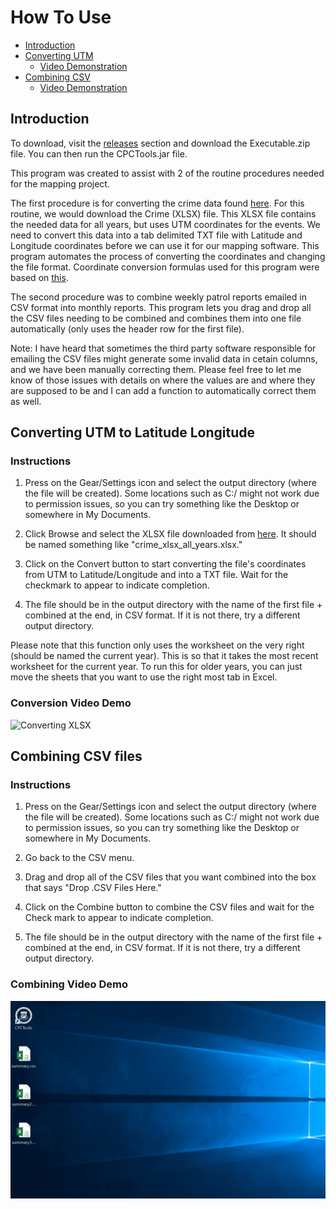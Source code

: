 # How To Use

- [Introduction](#introduction)
- [Converting UTM](#converting-utm-to-latitude-longitude)
	- [Video Demonstration](#conversion-video-demo)
- [Combining CSV](#combining-csv-files)
	- [Video Demonstration](#combining-video-demo)

## Introduction

To download, visit the [releases](https://github.com/mt9304/CPCTools/releases) section and download the Executable.zip file. You can then run the CPCTools.jar file. 

This program was created to assist with 2 of the routine procedures needed for the mapping project. 

The first procedure is for converting the crime data found [here](http://data.vancouver.ca/datacatalogue/crime-data-details.htm). For this routine, we would download the Crime (XLSX) file. This XLSX file contains the needed data for all years, but uses UTM coordinates for the events. We need to convert this data into a tab delimited TXT file with Latitude and Longitude coordinates before we can use it for our mapping software. This program automates the process of converting the coordinates and changing the file format. Coordinate conversion formulas used for this program were based on [this](https://github.com/Berico-Technologies/Geo-Coordinate-Conversion-Java). 

The second procedure was to combine weekly patrol reports emailed in CSV format into monthly reports. This program lets you drag and drop all the CSV files needing to be combined and combines them into one file automatically (only uses the header row for the first file). 

Note: I have heard that sometimes the third party software responsible for emailing the CSV files might generate some invalid data in cetain columns, and we have been manually correcting them. Please feel free to let me know of those issues with details on where the values are and where they are supposed to be and I can add a function to automatically correct them as well. 

## Converting UTM to Latitude Longitude

### Instructions

1. Press on the Gear/Settings icon and select the output directory (where the file will be created). Some locations such as C:/ might not work due to permission issues, so you can try something like the Desktop or somewhere in My Documents. 

2. Click Browse and select the XLSX file downloaded from [here](http://data.vancouver.ca/datacatalogue/crime-data-details.htm). It should be named something like "crime_xlsx_all_years.xlsx." 

3. Click on the Convert button to start converting the file's coordinates from UTM to Latitude/Longitude and into a TXT file. Wait for the checkmark to appear to indicate completion. 

4. The file should be in the output directory with the name of the first file + combined at the end, in CSV format. If it is not there, try a different output directory. 

Please note that this function only uses the worksheet on the very right (should be named the current year). This is so that it takes the most recent worksheet for the current year. To run this for older years, you can just move the sheets that you want to use the right most tab in Excel. 

### Conversion Video Demo

![Converting XLSX](https://github.com/mt9304/CPCTools/blob/master/other/convert.gif)

## Combining CSV files

### Instructions

1. Press on the Gear/Settings icon and select the output directory (where the file will be created). Some locations such as C:/ might not work due to permission issues, so you can try something like the Desktop or somewhere in My Documents. 

2. Go back to the CSV menu. 

3. Drag and drop all of the CSV files that you want combined into the box that says "Drop .CSV Files Here." 

4. Click on the Combine button to combine the CSV files and wait for the Check mark to appear to indicate completion. 

5. The file should be in the output directory with the name of the first file + combined at the end, in CSV format. If it is not there, try a different output directory. 

### Combining Video Demo

![Combining CSV](https://github.com/mt9304/CPCTools/blob/master/other/combine.gif)

